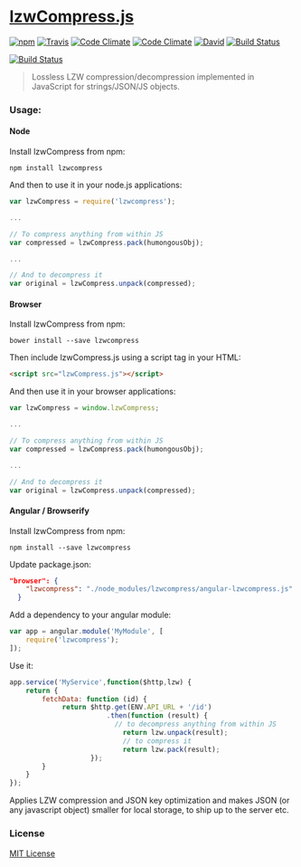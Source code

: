 [lzwCompress.js](http://floydpink.github.io/lzwCompress.js/)
==============

[![npm](https://img.shields.io/npm/v/lzwcompress.svg)](https://www.npmjs.com/package/lzwcompress) [![Travis](https://img.shields.io/travis/floydpink/lzwCompress.js.svg)](https://travis-ci.org/floydpink/lzwCompress.js) [![Code Climate](https://img.shields.io/codeclimate/github/floydpink/lzwCompress.js.svg)](https://codeclimate.com/github/floydpink/lzwCompress.js/code) [![Code Climate](https://img.shields.io/codeclimate/coverage/github/floydpink/lzwCompress.js.svg)](https://codeclimate.com/github/floydpink/lzwCompress.js/coverage) [![David](https://img.shields.io/david/dev/floydpink/lzwCompress.js.svg)](https://david-dm.org/floydpink/lzwCompress.js#info=devDependencies&view=table) [![Build Status](https://saucelabs.com/buildstatus/floydpink)](https://saucelabs.com/beta/builds/4aa2f9473e934e3382029114eb92dc31)

[![Build Status](https://saucelabs.com/browser-matrix/floydpink.svg)](https://saucelabs.com/beta/builds/4aa2f9473e934e3382029114eb92dc31)

> Lossless LZW compression/decompression implemented in JavaScript for strings/JSON/JS objects.

### Usage:

#### Node

Install lzwCompress from npm:

```
npm install lzwcompress
```

And then to use it in your node.js applications:

```javascript
var lzwCompress = require('lzwcompress');

...

// To compress anything from within JS
var compressed = lzwCompress.pack(humongousObj);

...

// And to decompress it
var original = lzwCompress.unpack(compressed);
```

#### Browser

Install lzwCompress from npm:

```
bower install --save lzwcompress
```

Then include lzwCompress.js using a script tag in your HTML:

```html
<script src="lzwCompress.js"></script>
```

And then use it in your browser applications:

```javascript
var lzwCompress = window.lzwCompress;

...

// To compress anything from within JS
var compressed = lzwCompress.pack(humongousObj);

...

// And to decompress it
var original = lzwCompress.unpack(compressed);
```

#### Angular / Browserify

Install lzwCompress from npm:

```
npm install --save lzwcompress
```

Update package.json:

```json
"browser": {    
    "lzwcompress": "./node_modules/lzwcompress/angular-lzwcompress.js"
  }
```

Add a dependency to your angular module:

```javascript
var app = angular.module('MyModule', [    
    require('lzwcompress');
]);
```

Use it:
```javascript
app.service('MyService',function($http,lzw) {
    return {
        fetchData: function (id) {			
			 return $http.get(ENV.API_URL + '/id')
                        .then(function (result) {
                          // to decompress anything from within JS
                    	    return lzw.unpack(result);
                    	    // to compress it
                    	    return lzw.pack(result);   
                    });                    
        }
    }
});
```
Applies LZW compression and JSON key optimization and makes JSON (or any javascript object) smaller for local storage, to ship up to the server etc.

### License

[MIT License](LICENSE)
